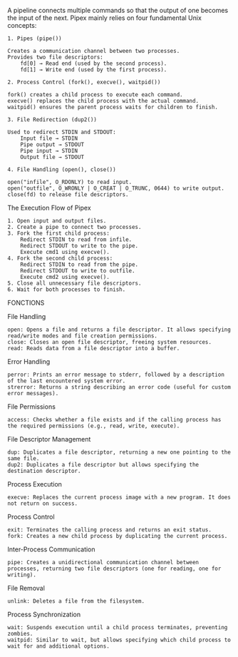A pipeline connects multiple commands so that the output of one becomes the input of the next. Pipex mainly relies on four fundamental Unix concepts:

    1. Pipes (pipe())

    Creates a communication channel between two processes.
    Provides two file descriptors:
        fd[0] → Read end (used by the second process).
        fd[1] → Write end (used by the first process).

    2. Process Control (fork(), execve(), waitpid())

    fork() creates a child process to execute each command.
    execve() replaces the child process with the actual command.
    waitpid() ensures the parent process waits for children to finish.

    3. File Redirection (dup2())

    Used to redirect STDIN and STDOUT:
        Input file → STDIN
        Pipe output → STDOUT
        Pipe input → STDIN
        Output file → STDOUT

    4. File Handling (open(), close())

    open("infile", O_RDONLY) to read input.
    open("outfile", O_WRONLY | O_CREAT | O_TRUNC, 0644) to write output.
    close(fd) to release file descriptors.

The Execution Flow of Pipex

    1. Open input and output files.
    2. Create a pipe to connect two processes.
    3. Fork the first child process:
        Redirect STDIN to read from infile.
        Redirect STDOUT to write to the pipe.
        Execute cmd1 using execve().
    4. Fork the second child process:
        Redirect STDIN to read from the pipe.
        Redirect STDOUT to write to outfile.
        Execute cmd2 using execve().
    5. Close all unnecessary file descriptors.
    6. Wait for both processes to finish.

FONCTIONS

File Handling

    open: Opens a file and returns a file descriptor. It allows specifying read/write modes and file creation permissions.
    close: Closes an open file descriptor, freeing system resources.
    read: Reads data from a file descriptor into a buffer.

Error Handling

    perror: Prints an error message to stderr, followed by a description of the last encountered system error.
    strerror: Returns a string describing an error code (useful for custom error messages).

File Permissions

    access: Checks whether a file exists and if the calling process has the required permissions (e.g., read, write, execute).

File Descriptor Management

    dup: Duplicates a file descriptor, returning a new one pointing to the same file.
    dup2: Duplicates a file descriptor but allows specifying the destination descriptor.

Process Execution

    execve: Replaces the current process image with a new program. It does not return on success.

Process Control

    exit: Terminates the calling process and returns an exit status.
    fork: Creates a new child process by duplicating the current process.

Inter-Process Communication

    pipe: Creates a unidirectional communication channel between processes, returning two file descriptors (one for reading, one for writing).

File Removal

    unlink: Deletes a file from the filesystem.

Process Synchronization

    wait: Suspends execution until a child process terminates, preventing zombies.
    waitpid: Similar to wait, but allows specifying which child process to wait for and additional options.
